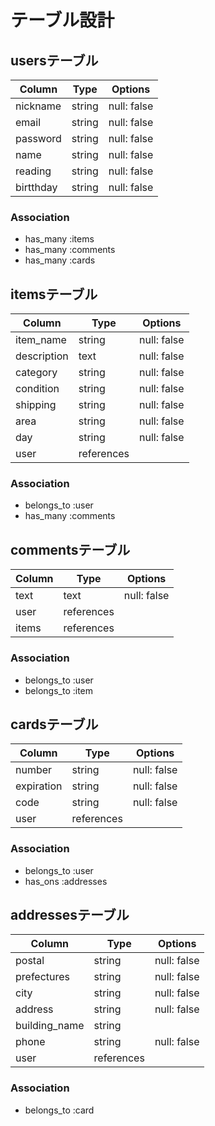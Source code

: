 # テーブル設計

## usersテーブル
| Column    | Type   | Options     |
| --------- | ------ | ----------- |
| nickname  | string | null: false |
| email     | string | null: false |
| password  | string | null: false |
| name      | string | null: false |
| reading   | string | null: false |
| birtthday | string | null: false |

### Association
- has_many :items
- has_many :comments
- has_many :cards

## itemsテーブル
| Column      | Type       | Options     |
| ----------- | ---------- | ----------- |
| item_name   | string     | null: false |
| description | text       | null: false |
| category    | string     | null: false |
| condition   | string     | null: false |
| shipping    | string     | null: false |
| area        | string     | null: false |
| day         | string     | null: false |
| user        | references |             |

### Association
- belongs_to :user
- has_many :comments

## commentsテーブル
| Column     | Type       | Options     |
| ---------- | ---------- | ----------- |
| text       | text       | null: false |
| user       | references |             |
| items      | references |             |

### Association
- belongs_to :user
- belongs_to :item

## cardsテーブル
| Column     | Type       | Options     |
| ---------- | ---------- | ----------- |
| number     | string     | null: false |
| expiration | string     | null: false |
| code       | string     | null: false |
| user       | references |             |

### Association
- belongs_to :user
- has_ons :addresses

## addressesテーブル

| Column        | Type       | Options     |
| ------------- | ---------- | ----------- |
| postal        | string     | null: false |
| prefectures   | string     | null: false |
| city          | string     | null: false |
| address       | string     | null: false |
| building_name | string     |             |
| phone         | string     | null: false |
| user          | references |             |

### Association
- belongs_to :card